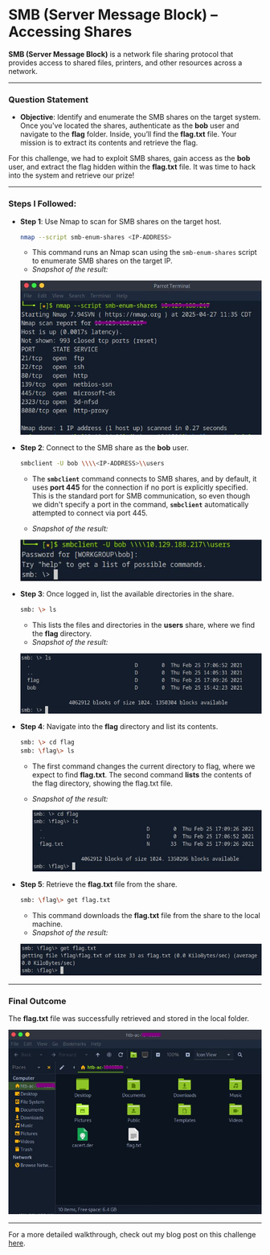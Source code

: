 # SMB (Server Message Block) – Accessing Shares 

**SMB (Server Message Block)** is a network file sharing protocol that provides access to shared files, printers, and other resources across a network.

---

### Question Statement

- **Objective**: Identify and enumerate the SMB shares on the target system. Once you've located the shares, authenticate as the **bob** user and navigate to the **flag** folder. Inside, you’ll find the **flag.txt** file. Your mission is to extract its contents and retrieve the flag.

For this challenge, we had to exploit SMB shares, gain access as the **bob** user, and extract the flag hidden within the **flag.txt** file. It was time to hack into the system and retrieve our prize!


---

### Steps I Followed:

- **Step 1**: Use Nmap to scan for SMB shares on the target host.

    ```bash
    nmap --script smb-enum-shares <IP-ADDRESS>
    ```
    - This command runs an Nmap scan using the `smb-enum-shares` script to enumerate SMB shares on the target IP.
    - _Snapshot of the result:_
      
    ![Nmap SMB Scan](images/smb-enum-shares.JPG)

- **Step 2**: Connect to the SMB share as the **bob** user.

    ```bash
    smbclient -U bob \\\\<IP-ADDRESS>\\users
    ```
    - The **`smbclient`** command connects to SMB shares, and by default, it uses **port 445** for the connection if no port is explicitly specified. This is the standard port for SMB communication, so even though we didn't specify a port in the command, **`smbclient`** automatically attempted to connect via port 445.

    - _Snapshot of the result:_
      
    ![Connection Attempt](images/smb-client.JPG)

- **Step 3**: Once logged in, list the available directories in the share.

    ```bash
    smb: \> ls
    ```
    - This lists the files and directories in the **users** share, where we find the **flag** directory.
    - _Snapshot of the result:_
      
    ![Directory Listing](images/smb-ls.JPG)

- **Step 4**: Navigate into the **flag** directory and list its contents.

    ```bash
   smb: \> cd flag
   smb: \flag\> ls
    ```
    - The first command changes the current directory to flag, where we expect to find **flag.txt**. The second command **lists** the contents of the flag directory, showing the flag.txt file.

    - _Snapshot of the result:_
      
      ![Change Directory](images/smb-cdflag.JPG)

- **Step 5**: Retrieve the **flag.txt** file from the share.

    ```bash
    smb: \flag\> get flag.txt
    ```
    - This command downloads the **flag.txt** file from the share to the local machine.
    - _Snapshot of the result:_
      
    ![File Download](images/smb-getflag.JPG)

---

### Final Outcome

The **flag.txt** file was successfully retrieved and stored in the local folder.

 ![File Download](images/smb-local-ss.JPG)


---

For a more detailed walkthrough, check out my blog post on this challenge [here](https://my-hacking-journey.hashnode.dev/smb-unlocked-how-i-hacked-into-smb-shares-and-retrieved-the-flag).

